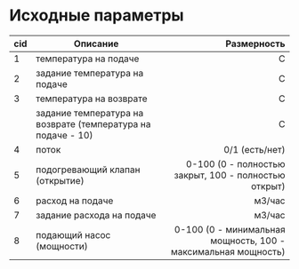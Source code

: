 ﻿# Исходные параметры

| cid    | Описание             | Размерность  |
| -------|----------------------| -----:|
|1| температура на подаче| С |
|2| задание температура на подаче| С |
|3| температура на возврате| С |
|        | задание температура на возврате (температура на подаче - 10)| С |
|4| поток| 0/1 (есть/нет) |
|5| подогревающий клапан (открытие) | 0-100 (0 - полностью закрыт, 100 - полностью открыт) |
|6| расход на подаче| м3/час |
|7| задание расхода на подаче| м3/час |
|8| подающий насос (мощности) | 0-100 (0 - минимальная мощность, 100 - максимальная мощность) |
